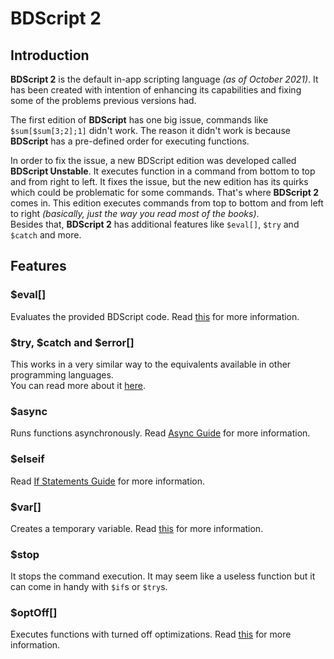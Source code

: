 # BDScript 2

## Introduction
**BDScript 2** is the default in-app scripting language _(as of October 2021)_. It has been created with intention of enhancing its capabilities and fixing some of the problems previous versions had.

The first edition of **BDScript** has one big issue, commands like `$sum[$sum[3;2];1]` didn't work. The reason it didn't work is because **BDScript** has a pre-defined order for executing functions.

In order to fix the issue, a new BDScript edition was developed called **BDScript Unstable**. It executes function in a command from bottom to top and from right to left.
It fixes the issue, but the new edition has its quirks which could be problematic for some commands. That's where **BDScript 2** comes in. This edition executes commands from top to bottom and from left to right *(basically, just the way you read most of the books)*.\
Besides that, **BDScript 2** has additional features like `$eval[]`, `$try` and `$catch` and more.

## Features
### $eval[]
Evaluates the provided BDScript code. Read [this](../../../bdscript/eval.md) for more information.

### $try, $catch and $error[]
This works in a very similar way to the equivalents available in other programming languages.\
You can read more about it [here](./errorHandling.md).

### $async
Runs functions asynchronously. Read [Async Guide](./asyncScopes.md) for more information.

### $elseif
Read [If Statements Guide](../ifStatements.md) for more information.

### $var[]
Creates a temporary variable. Read [this](../../../bdscript/var.md) for more information.

### $stop
It stops the command execution. It may seem like a useless function but it can come in handy with `$if`s or `$try`s.

### $optOff[]
Executes functions with turned off optimizations. Read [this](../../../bdscript/optOff.md) for more information.
